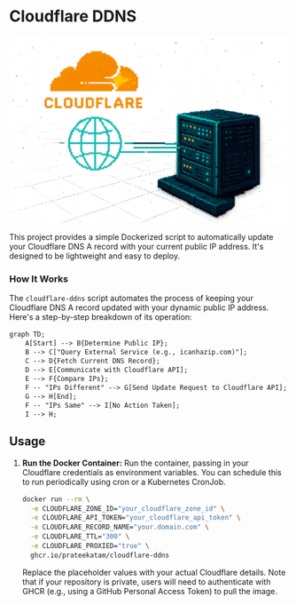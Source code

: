 # Cloudflare DDNS

![Cloudflare DDNS Update Diagram](assets/cloudflare-ddns.png)


This project provides a simple Dockerized script to automatically update your Cloudflare DNS A record with your current public IP address. It's designed to be lightweight and easy to deploy.


### How It Works

The `cloudflare-ddns` script automates the process of keeping your Cloudflare DNS A record updated with your dynamic public IP address. Here's a step-by-step breakdown of its operation:

```mermaid
graph TD;
    A[Start] --> B{Determine Public IP};
    B --> C["Query External Service (e.g., icanhazip.com)"];
    C --> D{Fetch Current DNS Record};
    D --> E[Communicate with Cloudflare API];
    E --> F{Compare IPs};
    F -- "IPs Different" --> G[Send Update Request to Cloudflare API];
    G --> H[End];
    F -- "IPs Same" --> I[No Action Taken];
    I --> H;
```

## Usage

1.  **Run the Docker Container:**
    Run the container, passing in your Cloudflare credentials as environment variables. You can schedule this to run periodically using cron or a Kubernetes CronJob.

    ```bash
    docker run --rm \
      -e CLOUDFLARE_ZONE_ID="your_cloudflare_zone_id" \
      -e CLOUDFLARE_API_TOKEN="your_cloudflare_api_token" \
      -e CLOUDFLARE_RECORD_NAME="your.domain.com" \
      -e CLOUDFLARE_TTL="300" \
      -e CLOUDFLARE_PROXIED="true" \
      ghcr.io/prateekatam/cloudflare-ddns
    ```
    Replace the placeholder values with your actual Cloudflare details. Note that if your repository is private, users will need to authenticate with GHCR (e.g., using a GitHub Personal Access Token) to pull the image.